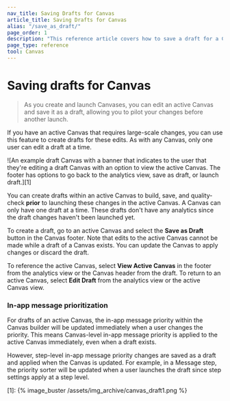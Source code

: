 ```yaml
---
nav_title: Saving Drafts for Canvas
article_title: Saving Drafts for Canvas
alias: "/save_as_draft/"
page_order: 1
description: "This reference article covers how to save a draft for a Canvas that has already launched."
page_type: reference
tool: Canvas
---
```


# Saving drafts for Canvas

> As you create and launch Canvases, you can edit an active Canvas and save it as a draft, allowing you to pilot your changes before another launch. 

If you have an active Canvas that requires large-scale changes, you can use this feature to create drafts for these edits. As with any Canvas, only one user can edit a draft at a time.

![An example draft Canvas with a banner that indicates to the user that they're editing a draft Canvas with an option to view the active Canvas. The footer has options to go back to the analytics view, save as draft, or launch draft.][1]

You can create drafts within an active Canvas to build, save, and quality-check **prior** to launching these changes in the active Canvas. A Canvas can only have one draft at a time. These drafts don't have any analytics since the draft changes haven't been launched yet.

To create a draft, go to an active Canvas and select the **Save as Draft** button in the Canvas footer. Note that edits to the active Canvas cannot be made while a draft of a Canvas exists. You can update the Canvas to apply changes or discard the draft. 

To reference the active Canvas, select **View Active Canvas** in the footer from the analytics view or the Canvas header from the draft. To return to an active Canvas, select **Edit Draft** from the analytics view or the active Canvas view.

### In-app message prioritization

For drafts of an active Canvas, the in-app message priority within the Canvas builder will be updated immediately when a user changes the priority. This means Canvas-level in-app message priority is applied to the active Canvas immediately, even when a draft exists. 

However, step-level in-app message priority changes are saved as a draft and applied when the Canvas is updated. For example, in a Message step, the priority sorter will be updated when a user launches the draft since step settings apply at a step level.

[1]: {% image_buster /assets/img_archive/canvas_draft1.png %}
